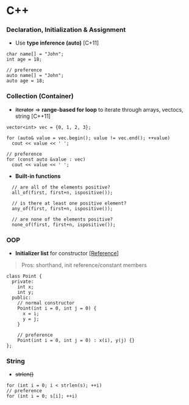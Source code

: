 # C++

### Declaration, Initialization & Assignment
+ Use **type inference (auto)** [C+11]
```
char name[] = "John";
int age = 18;

// preference
auto name[] = "John";
auto age = 18;
```



### Collection (Container)
+ ~~Iterator~~ => **range-based for loop** to iterate through arrays, vectocs, string [C++11]
```
vector<int> vec = {0, 1, 2, 3};

for (auto& value = vec.begin(); value != vec.end(); ++value)
  cout << value << ' ';

// preference
for (const auto &value : vec)
  cout << value << ' ';
```

+ **Built-in functions**
```
  // are all of the elements positive?
  all_of(first, first+n, ispositive()); 

  // is there at least one positive element?
  any_of(first, first+n, ispositive());

  // are none of the elements positive?
  none_of(first, first+n, ispositive()); 
```




### OOP
+ **Initializer list** for constructor [[Reference](https://www.educative.io/edpresso/what-are-initializer-lists-in-cpp)]
> Pros: shorthand, init reference/constant members
```
class Point {
  private:
    int x;
    int y;
  public:
    // normal constructor
    Point(int i = 0, int j = 0) {
      x = i;
      y = j;
    }
    
    // preference
    Point(int i = 0, int j = 0) : x(i), y(j) {}
};
```



### String
+ ~~strlen()~~
```
for (int i = 0; i < strlen(s); ++i)
// preference
for (int i = 0; s[i]; ++i)
```
